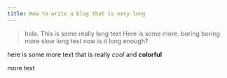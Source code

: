 ```yaml
---
title: How to write a blog that is very long
---
```

>hola. This is some really long text Here is some more. boring boring more slow long text now is it long enough?

here is some more text that is really *cool* and **colorful**

more text
